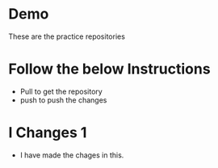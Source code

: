# Demo

These are the practice repositories 

# Follow the below Instructions

- Pull to get the repository
- push to push the changes

# I Changes 1
- I have made the chages in this.
